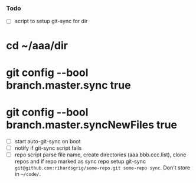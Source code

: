 ### Todo

- [ ] script to setup git-sync for dir
# cd ~/aaa/dir
# git config --bool branch.master.sync true
# git config --bool branch.master.syncNewFiles true
- [ ] start auto-git-sync on boot
- [ ] notify if git-sync script fails
- [ ] repo script parse file name, create directories (aaa.bbb.ccc.list), clone repos and if repo marked as sync repo setup git-sync `git@github.com:rihardsgrig/some-repo.git some-repo sync`. Don't store in `~/code/`.